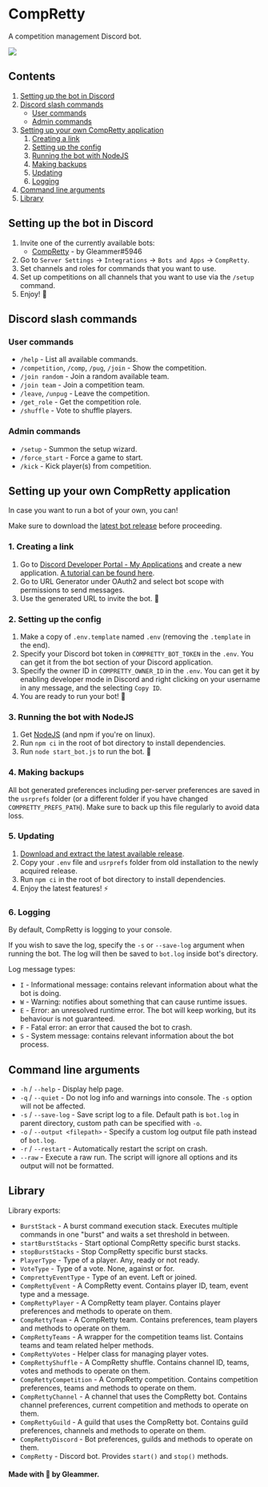 # CompRetty

A competition management Discord bot.

![](https://raw.github.com/GleammerRay/CompRetty/master/assets/banner.svg)

## Contents
1. [Setting up the bot in Discord](#setting-up-the-bot-in-discord)
2. [Discord slash commands](#discord-slash-commands)
   - [User commands](#user-commands)
   - [Admin commands](#admin-commands)
3. [Setting up your own CompRetty application](#setting-up-your-own-compretty-application)
   1. [Creating a link](#1-creating-a-link)
   2. [Setting up the config](#2-setting-up-the-config)
   3. [Running the bot with NodeJS](#3-running-the-bot-with-nodejs)
   4. [Making backups](#4-making-backups)
   5. [Updating](#5-updating)
   6. [Logging](#6-logging)
5. [Command line arguments](#command-line-arguments)
6. [Library](#library)

## Setting up the bot in Discord
1. Invite one of the currently available bots:
   - [CompRetty](https://discord.com/api/oauth2/authorize?client_id=1050406766204170360&permissions=2048&scope=bot) - by Gleammer#5946
2. Go to `Server Settings` -> `Integrations` -> `Bots and Apps` -> `CompRetty`.
3. Set channels and roles for commands that you want to use.
4. Set up competitions on all channels that you want to use via the `/setup` command.
5. Enjoy! 🏏

## Discord slash commands

### User commands

- `/help` - List all available commands.
- `/competition`, `/comp`, `/pug`, `/join` - Show the competition.
- `/join random` - Join a random available team.
- `/join team` - Join a competition team.
- `/leave`, `/unpug` - Leave the competition.
- `/get_role` - Get the competition role.
- `/shuffle` - Vote to shuffle players.

### Admin commands

- `/setup` - Summon the setup wizard.
- `/force_start` - Force a game to start.
- `/kick` - Kick player(s) from competition.

## Setting up your own CompRetty application

In case you want to run a bot of your own, you can!

Make sure to download the [latest bot release](https://github.com/GleammerRay/CompRetty/releases) before proceeding.

### 1. Creating a link
1. Go to [Discord Developer Portal - My Applications](https://discord.com/developers/applications) and create a new application. [A tutorial can be found here](https://github.com/discord-apps/bot-tutorial).
2. Go to URL Generator under OAuth2 and select bot scope with permissions to send messages.
3. Use the generated URL to invite the bot. 🤖

### 2. Setting up the config

1. Make a copy of `.env.template` named `.env` (removing the `.template` in the end).
2. Specify your Discord bot token in `COMPRETTY_BOT_TOKEN` in the `.env`. You can get it from the bot section of your Discord application.
3. Specify the owner ID in `COMPRETTY_OWNER_ID` in the `.env`. You can get it by enabling developer mode in Discord and right clicking on your username in any message, and the selecting `Copy ID`.
4. You are ready to run your bot! 🦸

### 3. Running the bot with NodeJS

1. Get [NodeJS](https://nodejs.org/en/download/) (and npm if you're on linux).
2. Run `npm ci` in the root of bot directory to install dependencies.
3. Run `node start_bot.js` to run the bot. 🏃

### 4. Making backups

All bot generated preferences including per-server preferences are saved in the `usrprefs` folder (or a different folder if you have changed `COMPRETTY_PREFS_PATH`). Make sure to back up this file regularly to avoid data loss. 

### 5. Updating

1. [Download and extract the latest available release](https://github.com/GleammerRay/CompRetty/releases).
2. Copy your `.env` file and `usrprefs` folder from old installation to the newly acquired release.
2. Run `npm ci` in the root of bot directory to install dependencies.
3. Enjoy the latest features! ⚡

### 6. Logging

By default, CompRetty is logging to your console.

If you wish to save the log, specify the `-s` or `--save-log` argument when running the bot. The log will then be saved to `bot.log` inside bot's directory.

Log message types:
- `I` - Informational message: contains relevant information about what the bot is doing.
- `W` - Warning: notifies about something that can cause runtime issues.
- `E` - Error: an unresolved runtime error. The bot will keep working, but its behaviour is not guaranteed.
- `F` - Fatal error: an error that caused the bot to crash.
- `S` - System message: contains relevant information about the bot process.

## Command line arguments

- `-h` / `--help` - Display help page.
- `-q` / `--quiet` - Do not log info and warnings into console. The `-s` option will not be affected.
- `-s` / `--save-log` - Save script log to a file. Default path is `bot.log` in parent directory, custom path can be specified with `-o`.
- `-o` / `--output <filepath>` - Specify a custom log output file path instead of `bot.log`.
- `-r` / `--restart` - Automatically restart the script on crash.
- `--raw` - Execute a raw run. The script will ignore all options and its output will not be formatted.

## Library

Library exports:
- `BurstStack` - A burst command execution stack. Executes multiple commands in one "burst" and waits a set threshold in between.
- `startBurstStacks` - Start optional CompRetty specific burst stacks.
- `stopBurstStacks` - Stop CompRetty specific burst stacks.
- `PlayerType` - Type of a player. Any, ready or not ready.
- `VoteType` - Type of a vote. None, against or for.
- `ComprettyEventType` - Type of an event. Left or joined.
- `CompRettyEvent` - A CompRetty event. Contains player ID, team, event type and a message.
- `CompRettyPlayer` - A CompRetty team player. Contains player preferences and methods to operate on them.
- `CompRettyTeam` - A CompRetty team. Contains preferences, team players and methods to operate on them.
- `CompRettyTeams` - A wrapper for the competition teams list. Contains teams and team related helper methods.
- `CompRettyVotes` - Helper class for managing player votes.
- `CompRettyShuffle` - A CompRetty shuffle. Contains channel ID, teams, votes and methods to operate on them.
- `CompRettyCompetition` - A CompRetty competition. Contains competition preferences, teams and methods to operate on them.
- `CompRettyChannel` - A channel that uses the CompRetty bot. Contains channel preferences, current competition and methods to operate on them.
- `CompRettyGuild` - A guild that uses the CompRetty bot. Contains guild preferences, channels and methods to operate on them.
- `CompRettyDiscord` - Bot preferences, guilds and methods to operate on them.
- `CompRetty` - Discord bot. Provides `start()` and `stop()` methods.

#### Made with 💜 by Gleammer.

